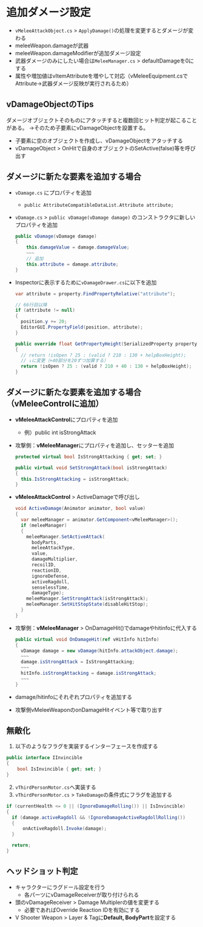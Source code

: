 # 追加ダメージ設定

- `vMeleeAttackObject.cs` > `ApplyDamage()`の処理を変更するとダメージが変わる
- meleeWeapon.damageが武器
- meleeWeapon.damageModifierが追加ダメージ設定
- 武器ダメージのみにしたい場合は`MeleeManager.cs` > defaultDamageを0にする
- 属性や増加値はvItemAttributeを増やして対応（vMeleeEquipment.csでAttribute→武器ダメージ反映が実行されるため）

## vDamageObjectのTips

ダメージオブジェクトそのものにアタッチすると複数回ヒット判定が起こることがある。
→そのため子要素にvDamageObjectを設置する。

- 子要素に空のオブジェクトを作成し、vDamageObjectをアタッチする
- vDamageObject > OnHitで自身のオブジェクトのSetActive(false)等を呼び出す

## ダメージに新たな要素を追加する場合

- `vDamage.cs` にプロパティを追加
  - `public AttributeCompatibleDataList.Attribute attribute;`
- `vDamage.cs` > `public vDamage(vDamage damage)` のコンストラクタに新しいプロパティを追加

  ``` csharp [vDamage.cs]
  public vDamage(vDamage damage)
  {
      this.damageValue = damage.damageValue;
      ~~~
      // 追加
      this.attribute = damage.attribute;
  }
  ```

- Inspectorに表示するために`vDamageDrawer.cs`に以下を追加

  ```csharp [vDamageDrawer.cs]
  var attribute = property.FindPropertyRelative("attribute");

  // 66行目以降
  if (attribute != null)
  {
    position.y += 20;
    EditorGUI.PropertyField(position, attribute);
  }

  public override float GetPropertyHeight(SerializedProperty property, GUIContent label)
  {
    // return !isOpen ? 25 : (valid ? 210 : 130 + helpBoxHeight);
    // ↓に変更（+40部分を20ずつ加算する）
    return !isOpen ? 25 : (valid ? 210 + 40 : 130 + helpBoxHeight);
  }
  ```

## ダメージに新たな要素を追加する場合（vMeleeControlに追加）

- **vMeleeAttackControl**にプロパティを追加
  - 例）public int isStrongAttack
- 攻撃側：**vMeleeManager**にプロパティを追加し、セッターを追加

  ``` csharp
  protected virtual bool IsStrongAttacking { get; set; }

  public virtual void SetStrongAttack(bool isStrongAttack)
  {
    this.IsStrongAttacking = isStrongAttack;
  }
  ```

- **vMeleeAttackControl** > ActiveDamageで呼び出し

  ``` csharp [vMeleeAttackControl.cs]
  void ActiveDamage(Animator animator, bool value)
  {
    var meleeManager = animator.GetComponent<vMeleeManager>();
    if (meleeManager)
    {
      meleeManager.SetActiveAttack(
        bodyParts,
        meleeAttackType, 
        value, 
        damageMultiplier, 
        recoilID, 
        reactionID, 
        ignoreDefense, 
        activeRagdoll, 
        senselessTime, 
        damageType);
      meleeManager.SetStrongAttack(isStrongAttack);
      meleeManager.SetHitStopState(disableHitStop);
    }   
  }
  ```

- 攻撃側：**vMeleeManager** > OnDamageHit()でdamageやhitinfoに代入する

  ``` csharp [vMeleeManager.cs]
  public virtual void OnDamageHit(ref vHitInfo hitInfo)
  {
    vDamage damage = new vDamage(hitInfo.attackObject.damage);
    ~~~
    damage.isStrongAttack = IsStrongAttacking;
    ~~~
    hitInfo.isStrongAttacking = damage.isStrongAttack;
    ~~~
  }
  ```

- damage/hitinfoにそれぞれプロパティを追加する
- 攻撃側vMeleeWeaponのonDamageHitイベント等で取り出す

## 無敵化

1. 以下のようなフラグを実装するインターフェースを作成する

  ```csharp [IInvicible.cs]
  public interface IInvincible
  {
      bool IsInvincible { get; set; }
  }
  ```

2. `vThirdPersonMotor.cs`へ実装する
3. `vThirdPersonMotor.cs` > `TakeDamage`の条件式にフラグを追加する

  ```csharp [vThirdPersonMortor.cs]
  if (currentHealth <= 0 || (IgnoreDamageRolling()) || IsInvincible)
  {
    if (damage.activeRagdoll && !IgnoreDamageActiveRagdollRolling())
    {
        onActiveRagdoll.Invoke(damage);
    }

    return;
  }
  ```

## ヘッドショット判定

- キャラクターにラグドール設定を行う
  - 各パーツにvDamageReceiverが取り付けられる
- 頭のvDamageReceiver > Damage Multiplerの値を変更する
  - 必要であればOverride Reaction IDを有効にする
- V Shooter Weapon > Layer & Tagに**Default, BodyPart**を設定する